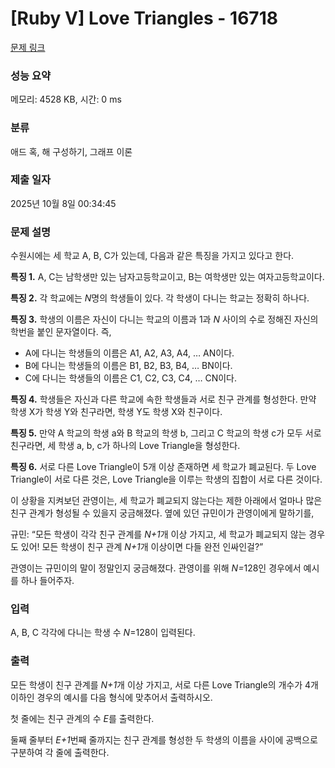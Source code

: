 # [Ruby V] Love Triangles - 16718 

[문제 링크](https://www.acmicpc.net/problem/16718) 

### 성능 요약

메모리: 4528 KB, 시간: 0 ms

### 분류

애드 혹, 해 구성하기, 그래프 이론

### 제출 일자

2025년 10월 8일 00:34:45

### 문제 설명

<p>수원시에는 세 학교 A, B, C가 있는데, 다음과 같은 특징을 가지고 있다고 한다. </p>

<p><strong>특징 1.</strong> A, C는 남학생만 있는 남자고등학교이고, B는 여학생만 있는 여자고등학교이다. </p>

<p><strong>특징 2.</strong> 각 학교에는 <em>N</em>명의 학생들이 있다. 각 학생이 다니는 학교는 정확히 하나다. </p>

<p><strong>특징 3.</strong> 학생의 이름은 자신이 다니는 학교의 이름과 1과 <em>N</em> 사이의 수로 정해진 자신의 학번을 붙인 문자열이다. 즉, </p>

<ul>
	<li>A에 다니는 학생들의 이름은 A1, A2, A3, A4, … AN이다. </li>
	<li>B에 다니는 학생들의 이름은 B1, B2, B3, B4,  … BN이다.</li>
	<li>C에 다니는 학생들의 이름은 C1, C2, C3, C4, … CN이다. </li>
</ul>

<p><strong>특징 4.</strong> 학생들은 자신과 다른 학교에 속한 학생들과 서로 친구 관계를 형성한다. 만약 학생 X가 학생 Y와 친구라면, 학생 Y도 학생 X와 친구이다.</p>

<p><strong>특징 5.</strong> 만약 A 학교의 학생 a와 B 학교의 학생 b, 그리고 C 학교의 학생 c가 모두 서로 친구라면, 세 학생 a, b, c가 하나의 Love Triangle을 형성한다.</p>

<p><strong>특징 6.</strong> 서로 다른 Love Triangle이 5개 이상 존재하면 세 학교가 폐교된다. 두 Love Triangle이 서로 다른 것은, Love Triangle을 이루는 학생의 집합이 서로 다른 것이다. </p>

<p>이 상황을 지켜보던 관영이는, 세 학교가 폐교되지 않는다는 제한 아래에서 얼마나 많은 친구 관계가 형성될 수 있을지 궁금해졌다. 옆에 있던 규민이가 관영이에게 말하기를,</p>

<p>규민: “모든 학생이 각각 친구 관계를 <em>N+1</em>개 이상 가지고, 세 학교가 폐교되지 않는 경우도 있어! 모든 학생이 친구 관계 <em>N+1</em>개 이상이면 다들 완전 인싸인걸?”</p>

<p>관영이는 규민이의 말이 정말인지 궁금해졌다. 관영이를 위해 <em>N=</em>128인 경우에서 예시를 하나 들어주자.  </p>

### 입력 

 <p>A, B, C 각각에 다니는 학생 수 <em>N</em>=128이 입력된다. </p>

### 출력 

 <p>모든 학생이 친구 관계를 <em>N+1</em>개 이상 가지고, 서로 다른 Love Triangle의 개수가 4개 이하인 경우의 예시를 다음 형식에 맞추어서 출력하시오. </p>

<p>첫 줄에는 친구 관계의 수 <em>E</em>를 출력한다. </p>

<p>둘째 줄부터 <em>E+1</em>번째 줄까지는 친구 관계를 형성한 두 학생의 이름을 사이에 공백으로 구분하여 각 줄에 출력한다.</p>

